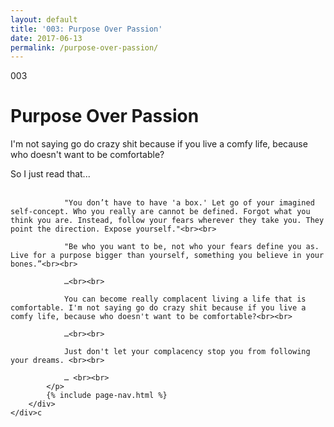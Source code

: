 ```yaml
---
layout: default
title: '003: Purpose Over Passion'
date: 2017-06-13
permalink: /purpose-over-passion/
---
```


<div id="purpose-over-passion">
	<div class="container writing">
		<div class="left">
			<span>003</span>
			<h1>Purpose Over Passion</h1>
			<p>I'm not saying go do crazy shit because if you live a comfy life, because who doesn't want to be comfortable?&lrm;</p>
		</div>
		<div class="right">
			<p>
				So I just read that... <br><br>

				"You don’t have to have 'a box.' Let go of your imagined self-concept. Who you really are cannot be defined. Forgot what you think you are. Instead, follow your fears wherever they take you. They point the direction. Expose yourself."<br><br>
				
				"Be who you want to be, not who your fears define you as. Live for a purpose bigger than yourself, something you believe in your bones.”<br><br>

				…<br><br>

				You can become really complacent living a life that is comfortable. I'm not saying go do crazy shit because if you live a comfy life, because who doesn't want to be comfortable?<br><br>

				…<br><br>

				Just don't let your complacency stop you from following your dreams. <br><br>

				… <br><br>
			</p>
			{% include page-nav.html %}
		</div>
	</div>c
</div>

